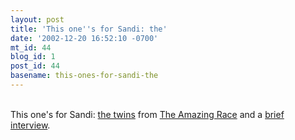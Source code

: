 ```yaml
---
layout: post
title: 'This one''s for Sandi: the'
date: '2002-12-20 16:52:10 -0700'
mt_id: 44
blog_id: 1
post_id: 44
basename: this-ones-for-sandi-the
---
```

<br />This one's for Sandi: <a href="http://pub124.ezboard.com/fsurvivorsucksfrm23.showMessage?topicID=759.topic">the twins</a> from <a href="http://www.theamazingracesucks.com/">The Amazing Race</a> and a <a href="http://straitstimes.com.sg/life/story/0,4386,161219,00.html">brief interview</a>.<br /><br /><br />
